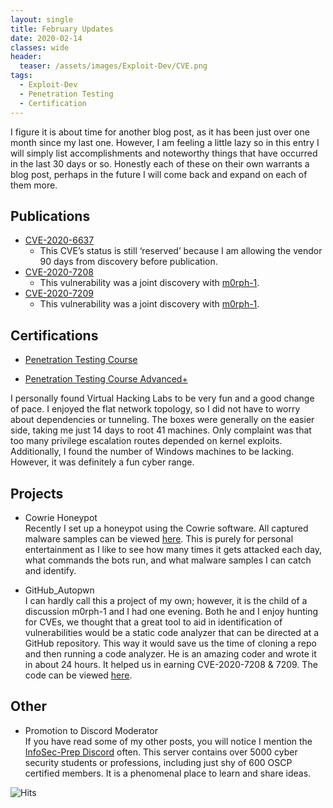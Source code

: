 ```yaml
---
layout: single
title: February Updates
date: 2020-02-14
classes: wide
header:
  teaser: /assets/images/Exploit-Dev/CVE.png
tags:
  - Exploit-Dev
  - Penetration Testing
  - Certification
---
```


I figure it is about time for another blog post, as it has been just over one month since my last one. However, I am feeling a little lazy so in this entry I will simply list accomplishments and noteworthy things that have occurred in the last 30 days or so. Honestly each of these on their own warrants a blog post, perhaps in the future I will come back and expand on each of them more.   

## Publications  
- [CVE-2020-6637](https://cve.mitre.org/cgi-bin/cvename.cgi?name=CVE-2020-6637)
	* This CVE’s status is still ‘reserved’ because I am allowing the vendor 90 days from discovery before publication.
- [CVE-2020-7208](https://cve.mitre.org/cgi-bin/cvename.cgi?name=CVE-2020-7208)
	* This vulnerability was a joint discovery with [m0rph-1](https://github.com/m0rph-1).
- [CVE-2020-7209](https://cve.mitre.org/cgi-bin/cvename.cgi?name=CVE-2020-7209)
	* This vulnerability was a joint discovery with [m0rph-1](https://github.com/m0rph-1).

## Certifications  
- [Penetration Testing Course](https://www.virtualhackinglabs.com/?courses=penetration-testing)

- [Penetration Testing Course Advanced+](https://www.virtualhackinglabs.com/?courses=penetration-testing)

I personally found Virtual Hacking Labs to be very fun and a good change of pace. I enjoyed the flat network topology, so I did not have to worry about dependencies or tunneling. The boxes were generally on the easier side, taking me just 14 days to root 41 machines. Only complaint was that too many privilege escalation routes depended on kernel exploits. Additionally, I found the number of Windows machines to be lacking. However, it was definitely a fun cyber range.  

## Projects  

- Cowrie Honeypot   
Recently I set up a honeypot using the Cowrie software. All captured malware samples can be viewed [here](https://github.com/cinzinga/HoneypotStuff/tree/master/Samples). This is purely for personal entertainment as I like to see how many times it gets attacked each day, what commands the bots run, and what malware samples I can catch and identify. 

- GitHub_Autopwn  
I can hardly call this a project of my own; however, it is the child of a discussion m0rph-1 and I had one evening. Both he and I enjoy hunting for CVEs, we thought that a great tool to aid in identification of vulnerabilities would be a static code analyzer that can be directed at a GitHub repository. This way it would save us the time of cloning a repo and then running a code analyzer. He is an amazing coder and wrote it in about 24 hours. It helped us in earning CVE-2020-7208 & 7209. The code can be viewed [here](https://github.com/m0rph-1/github_autopwn).

## Other   

- Promotion to Discord Moderator   
If you have read some of my other posts, you will notice I mention the [InfoSec-Prep Discord](https://discord.gg/CDfvPb) often. This server contains over 5000 cyber security students or professions, including just shy of 600 OSCP certified members. It is a phenomenal place to learn and share ideas.   




![Hits](https://hitcounter.pythonanywhere.com/count/tag.svg?url=https%3A%2F%2Fcinzinga.github.io%2FFebruary-Updates%2F)
